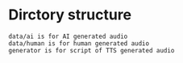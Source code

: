 # Dirctory structure
```
data/ai is for AI generated audio
data/human is for human generated audio
generator is for script of TTS generated audio 
```
